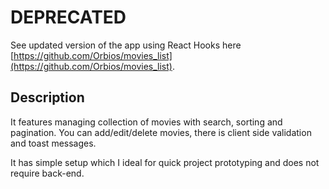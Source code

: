 # DEPRECATED
See updated version of the app using React Hooks here [https://github.com/Orbios/movies_list](https://github.com/Orbios/movies_list).

## Description

It features managing collection of movies with search, sorting and pagination. You can add/edit/delete movies, there is client side validation and toast messages.

It has simple setup which I ideal for quick project prototyping and does not require back-end.